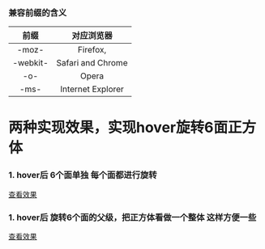 ### 兼容前缀的含义

前缀 | 对应浏览器
|:------------:|:--------------:|
-moz-       |      Firefox, 
-webkit-    |      Safari and Chrome
-o-         |      Opera
-ms-        |      Internet Explorer


# 两种实现效果，实现hover旋转6面正方体

### 1. hover后  6个面单独  每个面都进行旋转

   [查看效果](https://hahaniu666.github.io/IFE2018/CSS/TASK_5/task_1.html)
   

### 1. hover后  旋转6个面的父级，把正方体看做一个整体  **这样方便一些**

   [查看效果](https://hahaniu666.github.io/IFE2018/CSS/TASK_5/task_3.html)